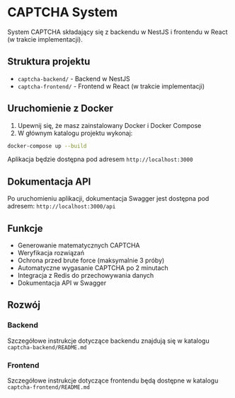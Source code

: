 # CAPTCHA System

System CAPTCHA składający się z backendu w NestJS i frontendu w React (w trakcie implementacji).

## Struktura projektu

- `captcha-backend/` - Backend w NestJS
- `captcha-frontend/` - Frontend w React (w trakcie implementacji)

## Uruchomienie z Docker

1. Upewnij się, że masz zainstalowany Docker i Docker Compose
2. W głównym katalogu projektu wykonaj:

```bash
docker-compose up --build
```

Aplikacja będzie dostępna pod adresem `http://localhost:3000`

## Dokumentacja API

Po uruchomieniu aplikacji, dokumentacja Swagger jest dostępna pod adresem:
`http://localhost:3000/api`

## Funkcje

- Generowanie matematycznych CAPTCHA
- Weryfikacja rozwiązań
- Ochrona przed brute force (maksymalnie 3 próby)
- Automatyczne wygasanie CAPTCHA po 2 minutach
- Integracja z Redis do przechowywania danych
- Dokumentacja API w Swagger

## Rozwój

### Backend

Szczegółowe instrukcje dotyczące backendu znajdują się w katalogu `captcha-backend/README.md`

### Frontend

Szczegółowe instrukcje dotyczące frontendu będą dostępne w katalogu `captcha-frontend/README.md`
